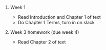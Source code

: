 1. Week 1
    - Read Introduction and Chapter 1 of text
    - Do Chapter 1 Terms, turn in on slack

2. Week 3 homework (due week 4)
    - Read Chapter 2 of text

<!-- 1. Week 3 (due Week 4)

    1. What version of Python is being used in your version of Maya?

    1. Convert the following MEL statements to Python:
        - polyCylinder -h 3 -r 1 -sc 2 -ch 1;
      	- polySphere -r 3 -sx 8 -sy 8 -ch 1;
        - polyTorus -r 1 -sr 0.5 -tw 5 -sx 20 -sy 20 -ch 1;
        - polyCube -w 9 -h 9 -d 9 -sx 3 -sy 3 -sz 3 -ch 1;

    1. If you run this code:

        the_answer = “42”

        - What type of variable is the_answer?

        - What Python command can you run to confirm this?

    1. Most Maya commands have these three modes: create, query, and edit.  Explain what each means.

    1. For the following list: my_list = [2, 3, 7, 8, 9]
      	- What is the value of my_list[1]?

        - What is the value of my_list[-1]?

        - What is the value of my_list[:-1]?

        - What is the value of my_list[::-1]?

        - What is the value of my_list[1:-1]?

    1. Reformat the print statement to use % string formatting:

        a = 5

    	  b = 3

        c = pow(a, b)

        print(str(a) + “ to the “ + str(b) + “ power is “ + str(c))

    1. Write a short Python script that does the following:
    	 - Create a sphere

    	 - Create a locator

       - Connect the locator Y-translate attribute to the sphere scale (Hint: use the connectAttr() command.)

1. Week 4 - Read Chapter 3 up to page 80

1. Week 5 - Answer the following questions:

      The goal of this assignment is for you to become familiar with using variables, lists, and functions to do the majority of the work in your code.

    1. Write a function called rename_obj that takes a string as an argument to rename a selected Maya object.
        - (Hint: use  my_selection = maya.cmds.ls(selection=True) This assigns any selected objects in the scene to a list called “my_selection”.)

    1. Explain what a for loop is, and write a function that uses it to print the name of each object in a list.
        - (Hint: This list of objects could be called “my_selection”)

    1. Explain what the range command does, and write a function that uses it to print the numbers 0 through 9.

    1. Write a function called print_parents that takes a list of Maya objects as an arguments and prints each node and its parent node.
          - (Hint: use listRelatives command.)
        1. Create four objects in the scene.  Cube, Sphere, Cylinder, Torus.
        1. Parent Torus under Cylinder. Then parent Cylinder under Sphere. Then parent Sphere under Cube.
        1. Use the example hierarchy below for the objects required for the print_parent function.
            - ( Torus > Cylinder > Sphere > Cube)
        1. Format a print statement using % notation that list the selected object and all of its parent nodes.
            - (eg: “Selected Geometry: <pSphere1> , Parents: <pCube1>”)


    1. ADVANCED (Optional)

        1. Write a function called get_poly_info that takes a Maya node as an argument and returns a dictionary with keys vertex, edge, and face and values are the number of each in that piece of geometry.  (Hint: the Maya command that gives you that information is called polyEvaluate.)



        1. Write a function called find_center that takes a Maya geometry node as an argument.  Since you should know how to get the number of vertices in a mesh, use this number to create a for range loop to find the average/center position of the mesh.  (Hint: xform(<geom.vertex>, q=True, ws=True, t=True))



        1. Using list comprehension, create a Python list that consists of all meshes with more than 100 faces.  (Hint: use the ls command type arg to get the meshes and the polyEvaluate to get the number of faces)

1. Week 7
    1. Finish all homework not turned in
    1. Turn in all homework before next class
    1. Due Week 8 : Define all terms in [Terms list](/notes/terms.md)
    1. Quiz over terms (15 question short answer) Week 8


1. Week 8
    - Project: Car controller
      - Go to this page: https://github.com/justinglobal/GA306_a/blob/master/practice/create_car.py
      - Download the 'creat_car.py' file by right clicking on the 'Raw' button near the top right, then select "Save Link as..." Save the file to your computer.
      - Make a basic cube, whatever dimensions you choose (default size is fine).
      - Make a "controller" that moves the car along the x/z space by rotating the cube you just made in two dimensions.
      - Hint: You'll be connecting the car's x/z translation to the cube's x/z rotation. A demo of this behavior using the connectAttr() function can be found on p.42 of your book.
      - Save your file as 'control_car.py'

1. Week 9
    - Read Chapter 4 Modules to page 128.
    - Define Ch. 4 terms  -->


<!-- 1. Week 2
    - Finish reading Chapter 1, read Chapter 2 to page 46
    - Answer the following questions and save in .txt format
        1. Name the four Maya programming interfaces.
        1. What are the three ways to run Python in Maya?
        1. What version of Python is being used in your version of Maya?
        1. If you run this code:
            - test_variable = “12345”
            1. What type of variable is the_answer?  
            1. What Python command can you run to confirm this?
        1. Most Maya commands have these three modes: create, query, and edit. Explain what each means.
    - Write a short Python script that does the following:
        1. Create a sphere
        1. Create a locator
        1. Connect the locator Y-translate attribute to the sphere scale
        1. Save script as follows: [your last name]-ga306-[assignment week]-[description (if necessary)].[extension]
        Example: epperly-ga306-week2.py
    - You will turn in 2 files, a .txt file with your answers, and a .py file with your script
    - Send homework to instructor via Slack

1. Week 3
    - Read pp. 47 - 71 (Finishes Ch.2 and first 10 pages of Ch.3)
    - Project: Car controller
      - Go to this page: https://github.com/justinglobal/GA306_a/blob/master/practice/create_car.py
      - Download the 'creat_car.py' file by right clicking on the 'Raw' button near the top right, then select "Save Link as..." Save the file to your computer.
      - Make a basic cube, whatever dimensions you choose (default size is fine).
      - Make a "controller" that moves the car along the x/z space by rotating the cube you just made in two dimensions.
      - Hint: You'll be connecting the car's x/z translation to the cube's x/z rotation. A demo of this behavior using the connectAttr() function can be found on p.42 of your book.
      - Save your file as 'control_car.py'
    - Answer the following questions:
      1. Convert the following MEL statements to Python:
          1. polyCylinder -h 3 -r 1 -sc 2 -ch 1;
          1. polySphere -r 3 -sx 8 -sy 8 -ch 1;
          1. polyTorus -r 1 -sr 0.5 -tw 5 -sx 20 -sy 20 -ch 1;
          1. polyCube -w 9 -h 9 -d 9 -sx 3 -sy 3 -sz 3 -ch 1;
      1. For the following list: my_list = [2, 3, 7, 8, 9]
          1. What is the value of my_list[1]?
          1. What is the value of my_list[-1]?
          1. What is the value of my_list[:-1]?
          1. What is the value of my_list[::-1]?
          1. What is the value of my_list[1:-1]?
      1. Reformat the print statement to use % string formatting:
          a = 5
          b = 3
          c = pow(a, b)

          print(str(a) + “ to the “ + str(b) + “ power is “ + str(c))

1. Week 4
    1. Finish reading Chapter 3

    1. Write a function called name_objects that takes a string as an argument to name Maya objects as they are being created.

    1. Write a function called rename_obj that takes a string as an argument to rename a selected Maya object.
  	-(Hint: use  m_sel = maya.cmds.ls(selection=True)   to assign the selected object to a variable.

    1. Explain what a for loop is, and write a function that uses it to print the name of each object in a list.

    1. Explain what the range command does, and write a function that uses it to print the numbers 0 through 9.

    1. Write a function called print_parents that takes a list of Maya objects as an arguments and prints each node and its parent node.
      (Hint: use listRelatives command.)
          1. Create four objects in the scene.  Cube, Sphere, Cylinder, Torus.
          1. Parent Torus under Cylinder. Then parent Cylinder under Sphere. Then parent Sphere under Cube.
          1. Use this example hierarchy for the objects required for the print_parent function.

1. Week 5
    1. Finish reading through Chapter 3
    1. Do all homework not already submitted.
    1. Mid-term in-class exercise next week. Open book, open internet, no collaboration. You will be given questions to answer and a programming task.


    1. Note: If you are having trouble, remember everything you can do in Maya you can do in Maya with Python. Think about the way you might do the task without python. Everything that exists in Maya can be listed and edited using the right Python commands. Search the internet and/or use the Maya Python documentation to find the python function that does what you want to do: http://help.autodesk.com/cloudhelp/2016/ENU/Maya-Tech-Docs/CommandsPython/index.html
    This documentation is linked on the main class github as well.

1. Week 6
    Answer the following questions
    1. What is a Module and what is it used for?
    1. When does the code in an imported Module run?
    1. What is the difference between a package and a Module?
    1. Define 'userSetup Scripts' and 'sitecustomize Module' and describe when they would be used.
    1. What is 'Pillow' and how would you import it? (consult google for help)

1. Week 8
    1. Read Ch. 4 to page 127, Read Ch. 5 to page 168
    1. Finish all assignments not turned in
    1. Work on final project

1. Week 9
    1. Run "spike.py" on your asset for the final project and screenshot the result
    1. Finish all assignments not turned in
    1. Work on final Project -->
